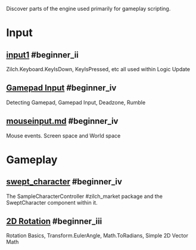 Discover parts of the engine used primarily for gameplay scripting.

 # Input
 ## [input1](https://github.com/ZilchEngine/ZilchDocs/blob/master/zilch_editor_documentation/tutorials/gameplay/input1.md) #beginner_ii
Zilch.Keyboard.KeyIsDown, KeyIsPressed, etc all used within Logic Update

 ## [Gamepad Input](https://github.com/ZilchEngine/ZilchDocs/blob/master/zilch_editor_documentation/tutorials/gameplay/gamepad.md) #beginner_iv 
Detecting Gamepad, Gamepad Input, Deadzone, Rumble

 ## [mouseinput.md](https://github.com/ZilchEngine/ZilchDocs/blob/master/zilch_editor_documentation/tutorials/gameplay/mouseinput.md) #beginner_iv 
Mouse events. Screen space and World space

 #  Gameplay
 ##  [swept_character](https://github.com/ZilchEngine/ZilchDocs/blob/master/zilch_editor_documentation/tutorials/gameplay/swept_character.md) #beginner_iv 
The SampleCharacterController #zilch_market package and the SweptCharacter component within it.

 ## [2D Rotation](https://github.com/ZilchEngine/ZilchDocs/blob/master/zilch_editor_documentation/tutorials/gameplay/2d_rotation.md) #beginner_iii 
Rotation Basics, Transform.EulerAngle, Math.ToRadians, Simple 2D Vector Math 

 
